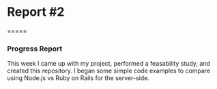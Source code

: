 # Report #2
=====

### **Progress Report**
This week I came up with my project, performed a feasability study, and created
this repository.  I began some simple code examples to compare using Node.js 
vs Ruby on Rails for the server-side.
